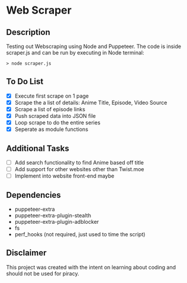 # Web Scraper

## Description
 Testing out Webscraping using Node and Puppeteer. 
 The code is inside scraper.js and can be run by executing in Node terminal: 
 
```node terminal
> node scraper.js
```

## To Do List
- [X] Execute first scrape on 1 page
- [X] Scrape the a list of details: Anime Title, Episode, Video Source
- [X] Scrape a list of episode links
- [X] Push scraped data into JSON file
- [X] Loop scrape to do the entire series
- [X] Seperate as module functions

## Additional Tasks
- [ ] Add search functionality to find Anime based off title
- [ ] Add support for other websites other than Twist.moe
- [ ] Implement into website front-end maybe

## Dependencies
- puppeteer-extra
- puppeteer-extra-plugin-stealth
- puppeteer-extra-plugin-adblocker
- fs
- perf_hooks (not required, just used to time the script)

## Disclaimer
This project was created with the intent on learning about coding and should not be used for piracy.
